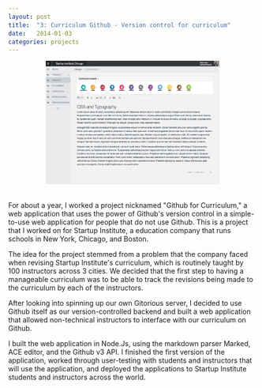 ```yaml
---
layout: post
title:  "3: Curriculum Github - Version control for curriculum"
date:   2014-01-03
categories: projects
---
```


<center><img src="images/projects/curriculum.jpg" width="70%"></center><br> 

For about a year, I worked a project nicknamed "Github for Curriculum," a web application that uses the power of Github's version control in a simple-to-use web application for people that do not use Github. This is a project that I worked on for Startup Institute, a education company that runs schools in New York, Chicago, and Boston.

The idea for the project stemmed from a problem that the company faced when revising Startup Institute's curriculum, which is routinely taught by 100 instructors across 3 cities. We decided that the first step to having a manageable curriculum was to be able to track the revisions being made to the curriculum by each of the instructors.

After looking into spinning up our own Gitorious server, I decided to use Github itself as our version-controlled backend and built a web application that allowed non-technical instructors to interface with our curriculum on Github.

I built the web application in Node.Js, using the markdown parser Marked, ACE editor, and the Github v3 API. I finished the first version of the application, worked through user-testing with students and instructors that will use the application, and deployed the applications to Startup Institute students and instructors across the world.